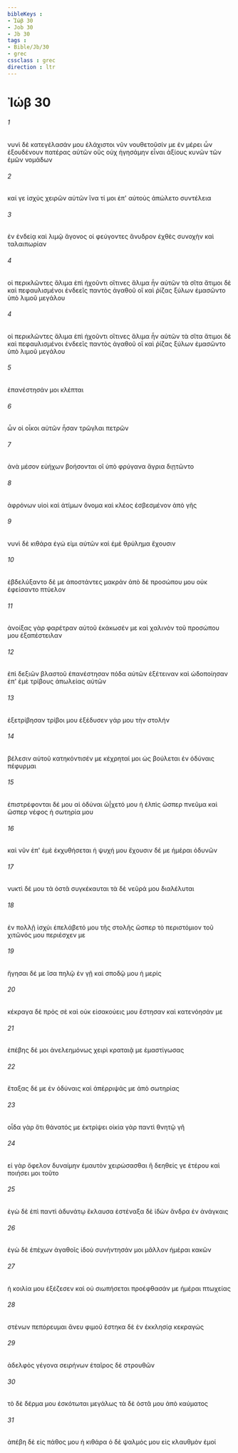 ```yaml
---
bibleKeys : 
- Ἰώβ 30
- Job 30
- Jb 30
tags : 
- Bible/Jb/30
- grec
cssclass : grec
direction : ltr
---
```


# Ἰώβ 30

###### 1
νυνὶ δὲ κατεγέλασάν μου ἐλάχιστοι νῦν νουθετοῦσίν με ἐν μέρει ὧν ἐξουδένουν πατέρας αὐτῶν οὓς οὐχ ἡγησάμην εἶναι ἀξίους κυνῶν τῶν ἐμῶν νομάδων
###### 2
καί γε ἰσχὺς χειρῶν αὐτῶν ἵνα τί μοι ἐπ' αὐτοὺς ἀπώλετο συντέλεια
###### 3
ἐν ἐνδείᾳ καὶ λιμῷ ἄγονος οἱ φεύγοντες ἄνυδρον ἐχθὲς συνοχὴν καὶ ταλαιπωρίαν
###### 4
οἱ περικλῶντες ἅλιμα ἐπὶ ἠχοῦντι οἵτινες ἅλιμα ἦν αὐτῶν τὰ σῖτα ἄτιμοι δὲ καὶ πεφαυλισμένοι ἐνδεεῖς παντὸς ἀγαθοῦ οἳ καὶ ῥίζας ξύλων ἐμασῶντο ὑπὸ λιμοῦ μεγάλου
###### 4
οἱ περικλῶντες ἅλιμα ἐπὶ ἠχοῦντι οἵτινες ἅλιμα ἦν αὐτῶν τὰ σῖτα ἄτιμοι δὲ καὶ πεφαυλισμένοι ἐνδεεῖς παντὸς ἀγαθοῦ οἳ καὶ ῥίζας ξύλων ἐμασῶντο ὑπὸ λιμοῦ μεγάλου
###### 5
ἐπανέστησάν μοι κλέπται
###### 6
ὧν οἱ οἶκοι αὐτῶν ἦσαν τρῶγλαι πετρῶν
###### 7
ἀνὰ μέσον εὐήχων βοήσονται οἳ ὑπὸ φρύγανα ἄγρια διῃτῶντο
###### 8
ἀφρόνων υἱοὶ καὶ ἀτίμων ὄνομα καὶ κλέος ἐσβεσμένον ἀπὸ γῆς
###### 9
νυνὶ δὲ κιθάρα ἐγώ εἰμι αὐτῶν καὶ ἐμὲ θρύλημα ἔχουσιν
###### 10
ἐβδελύξαντο δέ με ἀποστάντες μακράν ἀπὸ δὲ προσώπου μου οὐκ ἐφείσαντο πτύελον
###### 11
ἀνοίξας γὰρ φαρέτραν αὐτοῦ ἐκάκωσέν με καὶ χαλινὸν τοῦ προσώπου μου ἐξαπέστειλαν
###### 12
ἐπὶ δεξιῶν βλαστοῦ ἐπανέστησαν πόδα αὐτῶν ἐξέτειναν καὶ ὡδοποίησαν ἐπ' ἐμὲ τρίβους ἀπωλείας αὐτῶν
###### 13
ἐξετρίβησαν τρίβοι μου ἐξέδυσεν γάρ μου τὴν στολήν
###### 14
βέλεσιν αὐτοῦ κατηκόντισέν με κέχρηταί μοι ὡς βούλεται ἐν ὀδύναις πέφυρμαι
###### 15
ἐπιστρέφονται δέ μου αἱ ὀδύναι ὤ|χετό μου ἡ ἐλπὶς ὥσπερ πνεῦμα καὶ ὥσπερ νέφος ἡ σωτηρία μου
###### 16
καὶ νῦν ἐπ' ἐμὲ ἐκχυθήσεται ἡ ψυχή μου ἔχουσιν δέ με ἡμέραι ὀδυνῶν
###### 17
νυκτὶ δέ μου τὰ ὀστᾶ συγκέκαυται τὰ δὲ νεῦρά μου διαλέλυται
###### 18
ἐν πολλῇ ἰσχύι ἐπελάβετό μου τῆς στολῆς ὥσπερ τὸ περιστόμιον τοῦ χιτῶνός μου περιέσχεν με
###### 19
ἥγησαι δέ με ἴσα πηλῷ ἐν γῇ καὶ σποδῷ μου ἡ μερίς
###### 20
κέκραγα δὲ πρὸς σὲ καὶ οὐκ εἰσακούεις μου ἔστησαν καὶ κατενόησάν με
###### 21
ἐπέβης δέ μοι ἀνελεημόνως χειρὶ κραταιᾷ με ἐμαστίγωσας
###### 22
ἔταξας δέ με ἐν ὀδύναις καὶ ἀπέρριψάς με ἀπὸ σωτηρίας
###### 23
οἶδα γὰρ ὅτι θάνατός με ἐκτρίψει οἰκία γὰρ παντὶ θνητῷ γῆ
###### 24
εἰ γὰρ ὄφελον δυναίμην ἐμαυτὸν χειρώσασθαι ἢ δεηθείς γε ἑτέρου καὶ ποιήσει μοι τοῦτο
###### 25
ἐγὼ δὲ ἐπὶ παντὶ ἀδυνάτῳ ἔκλαυσα ἐστέναξα δὲ ἰδὼν ἄνδρα ἐν ἀνάγκαις
###### 26
ἐγὼ δὲ ἐπέχων ἀγαθοῖς ἰδοὺ συνήντησάν μοι μᾶλλον ἡμέραι κακῶν
###### 27
ἡ κοιλία μου ἐξέζεσεν καὶ οὐ σιωπήσεται προέφθασάν με ἡμέραι πτωχείας
###### 28
στένων πεπόρευμαι ἄνευ φιμοῦ ἕστηκα δὲ ἐν ἐκκλησίᾳ κεκραγώς
###### 29
ἀδελφὸς γέγονα σειρήνων ἑταῖρος δὲ στρουθῶν
###### 30
τὸ δὲ δέρμα μου ἐσκότωται μεγάλως τὰ δὲ ὀστᾶ μου ἀπὸ καύματος
###### 31
ἀπέβη δὲ εἰς πάθος μου ἡ κιθάρα ὁ δὲ ψαλμός μου εἰς κλαυθμὸν ἐμοί
